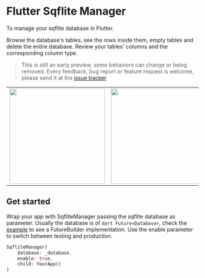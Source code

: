 # Flutter Sqflite Manager
To manage your sqflite database in Flutter. 

Browse the database's tables, see the rows inside them, empty tables and delete the entire database. 
Review your tables' columns and the corresponding column type.
> This is still an early preview, some behaviors can change or being removed. Every feedback, bug report or feature request is welcome, please send it at the <a href="https://github.com/mcrovero/flutter_sqflite_manager/issues">issue tracker</a>
<table>
  <tr>
    <td><img src="https://github.com/mcrovero/flutter_sqflite_manager/raw/master/assets/screen1.png" width="250"></td>
    <td><img src="https://github.com/mcrovero/flutter_sqflite_manager/raw/master/assets/screen2.png" width="250"></td>
    <td><img src="https://github.com/mcrovero/flutter_sqflite_manager/raw/master/assets/screen3.png" width="250"></td>
  </tr>
</table>

## Get started
Wrap your app with SqfliteManager passing the sqflite database as parameter. 
Usually the database is of ```dart Future<Database>```, check the <a href="https://github.com/mcrovero/flutter_sqflite_manager/tree/master/example">example</a> to see a FutureBuilder implementation.
Use the enable parameter to switch between testing and production.
```dart
SqfliteManager(
    database: _database,
    enable: true,
    child: YourApp()
)
```

